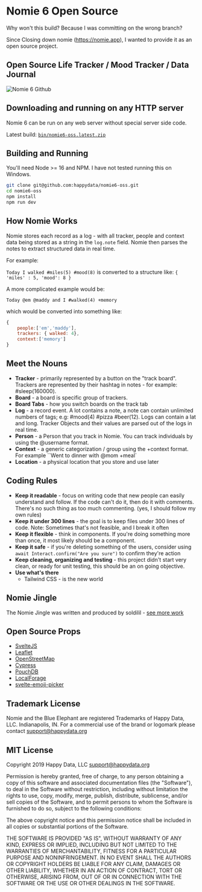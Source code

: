 # Nomie 6 Open Source

Why won't this build?
Because I was committing on the wrong branch?

Since Closing down nomie (https://nomie.app), I wanted to provide it as an open source project.

## Open Source Life Tracker / Mood Tracker / Data Journal

![Nomie 6 Github](https://shareking.s3.amazonaws.com/Screen-Shot-2022-12-31-11-20-09.31-w0qBQwGRkANjPuv5Xtl1xFHYFIg0GgJSYluiKMI5v69Ak7Lgbk5g0mR9bx9QrdiRlUVQrmXGb4T1AwIA02oApD3YfL97thUL0Kl3.png)

## Downloading and running on any HTTP server

Nomie 6 can be run on any web server without special server side code.

Latest build: [`bin/nomie6-oss.latest.zip`](https://github.com/open-nomie/nomie6-oss/raw/master/bin/nomie6-oss.latest.zip)

## Building and Running

You'll need Node >= 16 and NPM. I have not tested running this on Windows.

```bash
git clone git@github.com:happydata/nomie6-oss.git
cd nomie6-oss
npm install
npm run dev
```

## How Nomie Works

Nomie stores each record as a log - with all tracker, people and context data being stored as a string in the `log.note` field. Nomie then parses the notes to extract structured data in real time.

For example:

`Today I walked #miles(5) #mood(8)` is converted to a structure like: `{ 'miles' : 5, 'mood': 8 }`

A more complicated example would be:

`Today @em @maddy and I #walked(4) +memory`

which would be converted into something like:

```javascript
{
    people:['em','maddy'],
    trackers: { walked: 4},
    context:['memory']
}
```

## Meet the Nouns

- **Tracker** - primarily represented by a button on the "track board". Trackers are represented by their hashtag in notes - for example: #sleep(160000).
- **Board** - a board is specific group of trackers.
- **Board Tabs** - how you switch boards on the track tab
- **Log** - a record event. A lot contains a note, a note can contain unlimited numbers of tags; e.g: #mood(4) #pizza #beer(12). Logs can contain a lat and long. Tracker Objects and their values are parsed out of the logs in real time.
- **Person** - a Person that you track in Nomie. You can track individuals by using the @username format.
- **Context** - a generic categorization / group using the +context format. For example ``Went to dinner with @mom +meal`
- **Location** - a physical location that you store and use later

## Coding Rules

- **Keep it readable** - focus on writing code that new people can easily understand and follow. If the code can't do it, then do it with comments. There's no such thing as too much commenting. (yes, I should follow my own rules)
- **Keep it under 300 lines** - the goal is to keep files under 300 lines of code. Note: Sometimes that's not feasible, and I break it often
- **Keep it flexible** - think in components. If you're doing something more than once, it most likely should be a component.
- **Keep it safe** - if you're deleting something of the users, consider using `await Interact.confirm("Are you sure")` to confirm they're action
- **Keep cleaning, organizing and testing** - this project didn't start very clean, or ready for unit testing, this should be an on going objective.
- **Use what's there**
  - Tailwind CSS - is the new world

## Nomie Jingle

The Nomie Jingle was written and produced by soldilil - [see more work](https://soldilil.bandcamp.com)

## Open Source Props

- [SvelteJS](https://svelte.dev/)
- [Leaflet](https://leafletjs.com)
- [OpenStreetMap](https://openstreetmap.org)
- [Cypress](https://cypress.io)
- [PouchDB](https://pouchdb.com)
- [LocalForage](https://localforage.github.io/localForage/)
- [svelte-emoji-picker](https://github.com/joeattardi/svelte-emoji-selector)

## Trademark License

Nomie and the Blue Elephant are registered Trademarks of Happy Data, LLC. Indianapolis, IN. For a commercial use of the brand or logomark please contact support@happydata.org

## MIT License

Copyright 2019 Happy Data, LLC <support@happydata.org>

Permission is hereby granted, free of charge, to any person obtaining a copy of this software and associated documentation files (the "Software"), to deal in the Software without restriction, including without limitation the rights to use, copy, modify, merge, publish, distribute, sublicense, and/or sell copies of the Software, and to permit persons to whom the Software is furnished to do so, subject to the following conditions:

The above copyright notice and this permission notice shall be included in all copies or substantial portions of the Software.

THE SOFTWARE IS PROVIDED "AS IS", WITHOUT WARRANTY OF ANY KIND, EXPRESS OR IMPLIED, INCLUDING BUT NOT LIMITED TO THE WARRANTIES OF MERCHANTABILITY, FITNESS FOR A PARTICULAR PURPOSE AND NONINFRINGEMENT. IN NO EVENT SHALL THE AUTHORS OR COPYRIGHT HOLDERS BE LIABLE FOR ANY CLAIM, DAMAGES OR OTHER LIABILITY, WHETHER IN AN ACTION OF CONTRACT, TORT OR OTHERWISE, ARISING FROM, OUT OF OR IN CONNECTION WITH THE SOFTWARE OR THE USE OR OTHER DEALINGS IN THE SOFTWARE.
